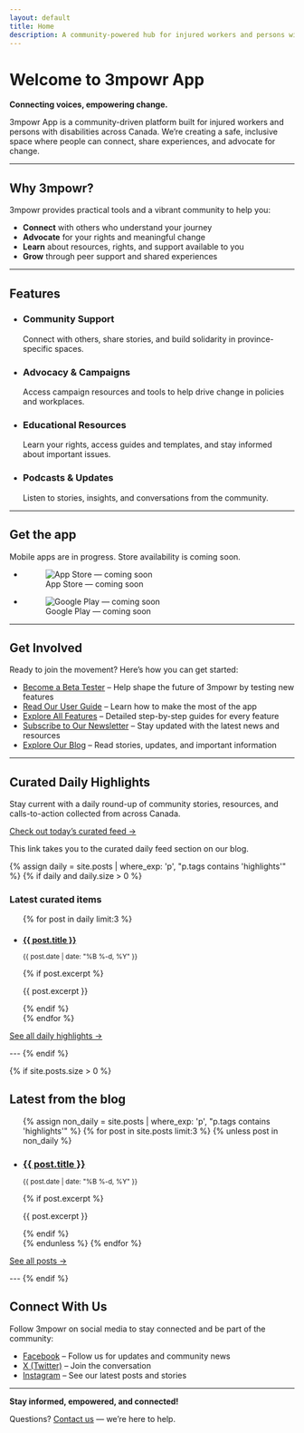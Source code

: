 ```yaml
---
layout: default
title: Home
description: A community-powered hub for injured workers and persons with disabilities in Canada—connect, learn, and advocate with practical tools and support.
---
```


# Welcome to 3mpowr App

<strong>Connecting voices, empowering change.</strong>

3mpowr App is a community-driven platform built for injured workers and persons with disabilities across Canada. We’re creating a safe, inclusive space where people can connect, share experiences, and advocate for change.

---

## Why 3mpowr?

3mpowr provides practical tools and a vibrant community to help you:
- <strong>Connect</strong> with others who understand your journey
- <strong>Advocate</strong> for your rights and meaningful change
- <strong>Learn</strong> about resources, rights, and support available to you
- <strong>Grow</strong> through peer support and shared experiences

---

## Features

<ul class="features-grid" role="list" aria-label="Key features">
  <li role="listitem">
    <h3>Community Support</h3>
    <p>Connect with others, share stories, and build solidarity in province-specific spaces.</p>
  </li>
  <li role="listitem">
    <h3>Advocacy & Campaigns</h3>
    <p>Access campaign resources and tools to help drive change in policies and workplaces.</p>
  </li>
  <li role="listitem">
    <h3>Educational Resources</h3>
    <p>Learn your rights, access guides and templates, and stay informed about important issues.</p>
  </li>
  <li role="listitem">
    <h3>Podcasts & Updates</h3>
    <p>Listen to stories, insights, and conversations from the community.</p>
  </li>
</ul>

---

## Get the app

<p>Mobile apps are in progress. Store availability is coming soon.</p>

<ul class="store-badges" role="list" aria-label="App store availability">
  <li role="listitem">
    <figure class="store-badge">
      <img
        src="{{ '/assets/images/app-store-coming-soon.svg' | relative_url }}"
        alt="App Store — coming soon"
      >
      <figcaption class="sr-only">App Store — coming soon</figcaption>
    </figure>
  </li>
  <li role="listitem">
    <figure class="store-badge">
      <img
        src="{{ '/assets/images/google-play-coming-soon.svg' | relative_url }}"
        alt="Google Play — coming soon"
      >
      <figcaption class="sr-only">Google Play — coming soon</figcaption>
    </figure>
  </li>
</ul>

<!-- When live, replace the figures above with anchors like:
<a class="store-link" href="https://apps.apple.com/app/idYOUR_ID">
  <img src="{{ '/assets/images/app-store-badge.svg' | relative_url }}" alt="Download on the App Store">
</a>
-->

---

## Get Involved

Ready to join the movement? Here’s how you can get started:

- <a href="{{ '/beta' | relative_url }}">Become a Beta Tester</a> – Help shape the future of 3mpowr by testing new features
- <a href="{{ '/user-guide' | relative_url }}">Read Our User Guide</a> – Learn how to make the most of the app
- <a href="{{ '/features' | relative_url }}">Explore All Features</a> – Detailed step-by-step guides for every feature
- <a href="{{ '/newsletter' | relative_url }}">Subscribe to Our Newsletter</a> – Stay updated with the latest news and resources
- <a href="{{ '/blog' | relative_url }}">Explore Our Blog</a> – Read stories, updates, and important information

---

## Curated Daily Highlights

Stay current with a daily round-up of community stories, resources, and calls-to-action collected from across Canada.

<p>
  <a class="button" href="{{ '/blog/#curated-daily' | relative_url }}" aria-describedby="curated-daily-desc">
    Check out today’s curated feed →
  </a>
</p>
<p id="curated-daily-desc" class="sr-only">This link takes you to the curated daily feed section on our blog.</p>

{% assign daily = site.posts | where_exp: 'p', "p.tags contains 'highlights'" %}
{% if daily and daily.size > 0 %}
<section aria-labelledby="latest-curated">
  <h3 id="latest-curated">Latest curated items</h3>
  <ul class="post-list" role="list">
    {% for post in daily limit:3 %}
    <li role="listitem">
      <h4 style="margin-bottom: 0.25rem;">
        <a href="{{ post.url | relative_url }}">{{ post.title }}</a>
      </h4>
      <p><small>{{ post.date | date: "%B %-d, %Y" }}</small></p>
      {% if post.excerpt %}
      <p>{{ post.excerpt }}</p>
      {% endif %}
    </li>
    {% endfor %}
  </ul>
  <p><a href="{{ '/blog/#curated-daily' | relative_url }}">See all daily highlights →</a></p>
</section>
---
{% endif %}

{% if site.posts.size > 0 %}
<section aria-labelledby="latest-posts">
  <h2 id="latest-posts">Latest from the blog</h2>
  <ul class="post-list" role="list">
    {% assign non_daily = site.posts | where_exp: 'p', "p.tags contains 'highlights'" %}
    {% for post in site.posts limit:3 %}
    {% unless post in non_daily %}
    <li role="listitem">
      <h3 style="margin-bottom: 0.25rem;">
        <a href="{{ post.url | relative_url }}">{{ post.title }}</a>
      </h3>
      <p><small>{{ post.date | date: "%B %-d, %Y" }}</small></p>
      {% if post.excerpt %}
      <p>{{ post.excerpt }}</p>
      {% endif %}
    </li>
    {% endunless %}
    {% endfor %}
  </ul>
  <p><a href="{{ '/blog' | relative_url }}">See all posts →</a></p>
</section>
---
{% endif %}

## Connect With Us

Follow 3mpowr on social media to stay connected and be part of the community:

- <a href="https://www.facebook.com/3mpowrapp" target="_blank" rel="noopener noreferrer">Facebook</a> – Follow us for updates and community news
- <a href="https://x.com/3mpowrApp0816" target="_blank" rel="noopener noreferrer">X (Twitter)</a> – Join the conversation
- <a href="https://www.instagram.com/3mpowrapp/" target="_blank" rel="noopener noreferrer">Instagram</a> – See our latest posts and stories

---

<strong>Stay informed, empowered, and connected!</strong>

Questions? <a href="{{ '/contact' | relative_url }}">Contact us</a> — we’re here to help.
